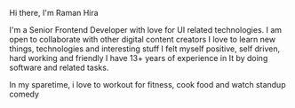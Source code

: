 Hi there, I'm Raman Hira 

I'm a Senior Frontend Developer with love for UI related technologies.
I am open to collaborate with other digital content creators
I love to learn new things, technologies and interesting stuff
I felt myself positive, self driven, hard working and friendly
I have 13+ years of experience in It by doing software and related tasks.

In my sparetime, i love to workout for fitness, cook food and watch standup comedy
